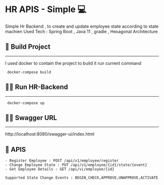 # HR APIS - Simple 💻


Simple Hr Backend , to create and update employee state according to state machien 
Used Tech : Spring Boot , Java 11 , gradle , Hexagonal Architecture


## 🤖 Build Project

---
I used docker to contain the project to build it run current command

```
 docker-compose build
```

## 🚀🚀 Run HR-Backend

---

```
 docker-compose up
```

## 🧑‍💻 Swagger URL

--- 
http://localhost:8080/swagger-ui/index.html

## 👾 APIS

```
- Register Employee : POST /api/v1/employee/register
- Change Employee State : PUT /api/v1/employee/{id}/state/{event}
- Get Employee Details : GET /api/vi/employee/{id} 

Supported State Change Events : BEGIN_CHECK,APPROVE,UNAPPROVE,ACTIVATE

```

